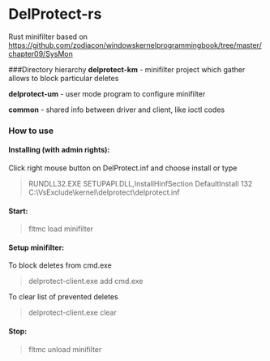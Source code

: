 # DelProtect-rs

Rust minifilter based on https://github.com/zodiacon/windowskernelprogrammingbook/tree/master/chapter09/SysMon

###Directory hierarchy
**delprotect-km** - minifilter project which gather allows to block particular deletes

**delprotect-um** - user mode program to configure minifilter

**common** - shared info between driver and client, like ioctl codes

### How to use
#### Installing (with admin rights):
Click right mouse button on DelProtect.inf and choose install or type
> RUNDLL32.EXE SETUPAPI.DLL,InstallHinfSection DefaultInstall 132 C:\VsExclude\kernel\delprotect\delprotect.inf

#### Start: 
> fltmc load minifilter

#### Setup minifilter:
To block deletes from cmd.exe
> delprotect-client.exe add cmd.exe

To clear list of prevented deletes
> delprotect-client.exe clear

#### Stop:
> fltmc unload minifilter